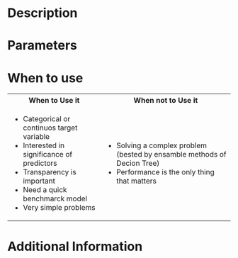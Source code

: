 # Description

# Parameters

# When to use


<table>
<tr>
<th> When to Use it </th>
<th> When not to Use it </th>
</tr>
<tr>
<td>

 - Categorical or continuos target variable
 - Interested in significance of predictors
 - Transparency is important
 - Need a quick benchmarck model
 - Very simple problems

</td>
<td>

 - Solving a complex problem (bested by ensamble methods of Decion Tree)
 - Performance is the only thing that matters

</td>
</tr>
</table>

# Additional Information